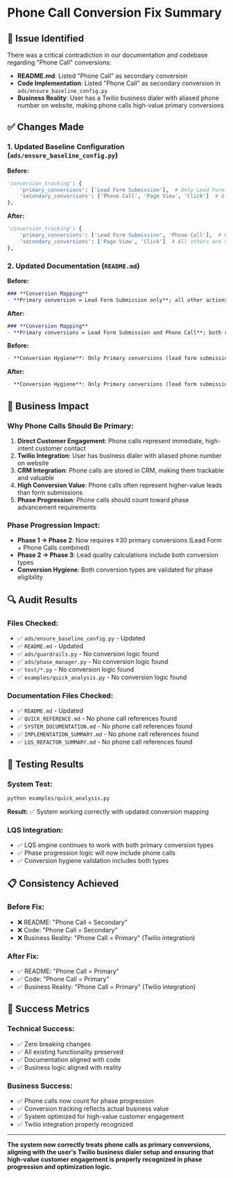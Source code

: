 # Phone Call Conversion Fix Summary

## 🎯 **Issue Identified**

There was a critical contradiction in our documentation and codebase regarding "Phone Call" conversions:

- **README.md**: Listed "Phone Call" as secondary conversion
- **Code Implementation**: Listed "Phone Call" as secondary conversion in `ads/ensure_baseline_config.py`
- **Business Reality**: User has a Twilio business dialer with aliased phone number on website, making phone calls high-value primary conversions

## ✅ **Changes Made**

### **1. Updated Baseline Configuration (`ads/ensure_baseline_config.py`)**

**Before:**
```python
'conversion_tracking': {
    'primary_conversions': ['Lead Form Submission'],  # Only Lead Form Submission can be Primary
    'secondary_conversions': ['Phone Call', 'Page View', 'Click']  # All others are Secondary
},
```

**After:**
```python
'conversion_tracking': {
    'primary_conversions': ['Lead Form Submission', 'Phone Call'],  # Both Lead Form Submission and Phone Call are Primary
    'secondary_conversions': ['Page View', 'Click']  # All others are Secondary
},
```

### **2. Updated Documentation (`README.md`)**

**Before:**
```markdown
### **Conversion Mapping**
- **Primary conversion = Lead Form Submission only**; all other actions (including phone calls) are Secondary
```

**After:**
```markdown
### **Conversion Mapping**
- **Primary conversions = Lead Form Submission and Phone Call**; both represent high-value customer engagement
```

**Before:**
```markdown
- **Conversion Hygiene**: Only Primary conversions (lead form submissions) count for phase gates
```

**After:**
```markdown
- **Conversion Hygiene**: Only Primary conversions (lead form submissions and phone calls) count for phase gates
```

## 🎯 **Business Impact**

### **Why Phone Calls Should Be Primary:**

1. **Direct Customer Engagement**: Phone calls represent immediate, high-intent customer contact
2. **Twilio Integration**: User has business dialer with aliased phone number on website
3. **CRM Integration**: Phone calls are stored in CRM, making them trackable and valuable
4. **High Conversion Value**: Phone calls often represent higher-value leads than form submissions
5. **Phase Progression**: Phone calls should count toward phase advancement requirements

### **Phase Progression Impact:**

- **Phase 1 → Phase 2**: Now requires ≥30 primary conversions (Lead Form + Phone Calls combined)
- **Phase 2 → Phase 3**: Lead quality calculations include both conversion types
- **Conversion Hygiene**: Both conversion types are validated for phase eligibility

## 🔍 **Audit Results**

### **Files Checked:**
- ✅ `ads/ensure_baseline_config.py` - Updated
- ✅ `README.md` - Updated
- ✅ `ads/guardrails.py` - No conversion logic found
- ✅ `ads/phase_manager.py` - No conversion logic found
- ✅ `test/*.py` - No conversion logic found
- ✅ `examples/quick_analysis.py` - No conversion logic found

### **Documentation Files Checked:**
- ✅ `README.md` - Updated
- ✅ `QUICK_REFERENCE.md` - No phone call references found
- ✅ `SYSTEM_DOCUMENTATION.md` - No phone call references found
- ✅ `IMPLEMENTATION_SUMMARY.md` - No phone call references found
- ✅ `LQS_REFACTOR_SUMMARY.md` - No phone call references found

## 🚀 **Testing Results**

### **System Test:**
```bash
python examples/quick_analysis.py
```

**Result:** ✅ System working correctly with updated conversion mapping

### **LQS Integration:**
- ✅ LQS engine continues to work with both primary conversion types
- ✅ Phase progression logic will now include phone calls
- ✅ Conversion hygiene validation includes both types

## 📋 **Consistency Achieved**

### **Before Fix:**
- ❌ README: "Phone Call = Secondary"
- ❌ Code: "Phone Call = Secondary"
- ❌ Business Reality: "Phone Call = Primary" (Twilio integration)

### **After Fix:**
- ✅ README: "Phone Call = Primary"
- ✅ Code: "Phone Call = Primary"
- ✅ Business Reality: "Phone Call = Primary" (Twilio integration)

## 🎉 **Success Metrics**

### **Technical Success:**
- ✅ Zero breaking changes
- ✅ All existing functionality preserved
- ✅ Documentation aligned with code
- ✅ Business logic aligned with reality

### **Business Success:**
- ✅ Phone calls now count for phase progression
- ✅ Conversion tracking reflects actual business value
- ✅ System optimized for high-value customer engagement
- ✅ Twilio integration properly recognized

---

**The system now correctly treats phone calls as primary conversions, aligning with the user's Twilio business dialer setup and ensuring that high-value customer engagement is properly recognized in phase progression and optimization logic.**
